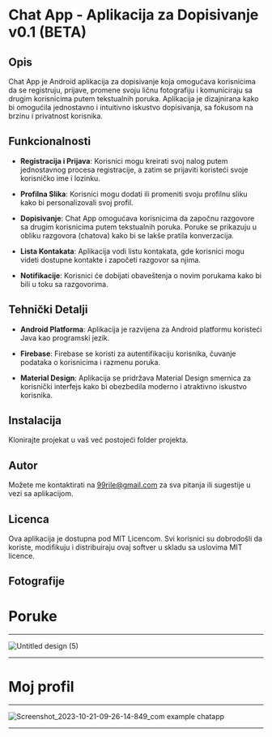 # Chat App - Aplikacija za Dopisivanje v0.1 (BETA)

## Opis

Chat App je Android aplikacija za dopisivanje koja omogućava korisnicima da se registruju, prijave, promene svoju ličnu fotografiju i komuniciraju sa drugim korisnicima putem tekstualnih poruka. Aplikacija je dizajnirana kako bi omogućila jednostavno i intuitivno iskustvo dopisivanja, sa fokusom na brzinu i privatnost korisnika.

## Funkcionalnosti

- **Registracija i Prijava**: Korisnici mogu kreirati svoj nalog putem jednostavnog procesa registracije, a zatim se prijaviti koristeći svoje korisničko ime i lozinku.

- **Profilna Slika**: Korisnici mogu dodati ili promeniti svoju profilnu sliku kako bi personalizovali svoj profil.

- **Dopisivanje**: Chat App omogućava korisnicima da započnu razgovore sa drugim korisnicima putem tekstualnih poruka. Poruke se prikazuju u obliku razgovora (chatova) kako bi se lakše pratila konverzacija.

- **Lista Kontakata**: Aplikacija vodi listu kontakata, gde korisnici mogu videti dostupne kontakte i započeti razgovor sa njima.

- **Notifikacije**: Korisnici će dobijati obaveštenja o novim porukama kako bi bili u toku sa razgovorima.

## Tehnički Detalji

- **Android Platforma**: Aplikacija je razvijena za Android platformu koristeći Java kao programski jezik.

- **Firebase**: Firebase se koristi za autentifikaciju korisnika, čuvanje podataka o korisnicima i razmenu poruka.

- **Material Design**: Aplikacija se pridržava Material Design smernica za korisnički interfejs kako bi obezbedila moderno i atraktivno iskustvo korisnika.

## Instalacija

Klonirajte projekat u vaš već postojeći folder projekta.

## Autor

Možete me kontaktirati na 99rile@gmail.com za sva pitanja ili sugestije u vezi sa aplikacijom.

## Licenca

Ova aplikacija je dostupna pod MIT Licencom. Svi korisnici su dobrodošli da koriste, modifikuju i distribuiraju ovaj softver u skladu sa uslovima MIT licence.

## Fotografije

# Poruke
-----
![Untitled design (5)](https://github.com/rile037/ChatApp/assets/60843900/4164baa3-1b46-49e3-ab8c-3229f3d9331d)

-----

# Moj profil
-----
![Screenshot_2023-10-21-09-26-14-849_com example chatapp](https://github.com/rile037/ChatApp/assets/60843900/c6f369f2-8614-4fdf-afb2-d19eaa9787d8)

-----
